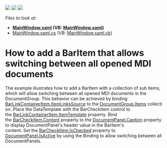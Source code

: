 <!-- default badges list -->
![](https://img.shields.io/endpoint?url=https://codecentral.devexpress.com/api/v1/VersionRange/128642883/21.1.5%2B)
[![](https://img.shields.io/badge/Open_in_DevExpress_Support_Center-FF7200?style=flat-square&logo=DevExpress&logoColor=white)](https://supportcenter.devexpress.com/ticket/details/T192029)
[![](https://img.shields.io/badge/📖_How_to_use_DevExpress_Examples-e9f6fc?style=flat-square)](https://docs.devexpress.com/GeneralInformation/403183)
<!-- default badges end -->
<!-- default file list -->
*Files to look at*:

* **[MainWindow.xaml](./CS/dxSample/MainWindow.xaml) (VB: [MainWindow.xaml](./VB/dxSample/MainWindow.xaml))**
* [MainWindow.xaml.cs](./CS/dxSample/MainWindow.xaml.cs) (VB: [MainWindow.xaml.vb](./VB/dxSample/MainWindow.xaml.vb))
<!-- default file list end -->
# How to add a BarItem that allows switching between all opened MDI documents 


<p>The example illustrates how to add a BarItem with a collection of sub items, which will allow switching between all opened MDI documents in the DocumentGroup. This behavior can be achieved by binding <a href="https://documentation.devexpress.com/#wpf/DevExpressXpfBarsBarLinkContainerItem_ItemLinksSourcetopic">BarLinkContainerItem.ItemLinksSource</a> to the <a href="https://documentation.devexpress.com/#WPF/DevExpressXpfDockingLayoutGroup_Itemstopic">DocumentGroup.Items</a> collection. Place the DataTemplate with the BarCheckItem control to the <a href="https://documentation.devexpress.com/#wpf/DevExpressXpfBarsBarLinkContainerItem_ItemTemplatetopic">BarLinkContainerItem.ItemTemplate</a> property. Bind the <a href="https://documentation.devexpress.com/#WPF/DevExpressXpfBarsBarItem_Contenttopic">BarCheckItem.Content</a> property to the <a href="https://documentation.devexpress.com/#WPF/DevExpressXpfDockingBaseLayoutItem_Captiontopic">DocumentPanel.Caption</a> property to display DocumentPanel's header value in the BarItem's content. Set the <a href="https://documentation.devexpress.com/#wpf/DevExpressXpfBarsBarCheckItem_IsCheckedtopic">BarCheckItem.IsChecked</a> property to <a href="https://documentation.devexpress.com/#WPF/DevExpressXpfDockingBaseLayoutItem_IsActivetopic">DocumentPanel.IsActive</a> by using the Binding to allow switching between all DocumentPanels.</p>

<br/>


